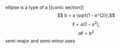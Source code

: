 ellipse is a type of a [[conic section]]
$$ b = a \sqrt{1 - e^{2}},$$$$
\ell = a (1 - e^2),$$$$a\ell = b^2$$
 semi-major and semi-minor axes